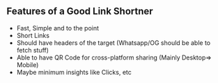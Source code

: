 ## Features of a Good Link Shortner

- Fast, Simple and to the point
- Short Links
- Should have headers of the target (Whatsapp/OG should be able to fetch stuff)
- Able to have QR Code for cross-platform sharing (Mainly Desktop=> Mobile)
- Maybe minimum insights like Clicks, etc
